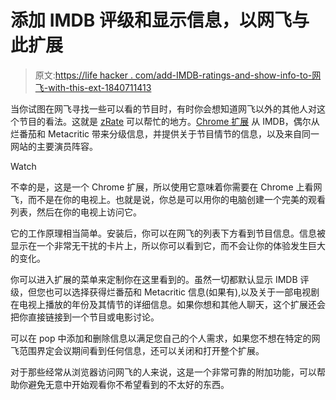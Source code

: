 # 添加 IMDB 评级和显示信息，以网飞与此扩展

> 原文:[https://life hacker . com/add-IMDB-ratings-and-show-info-to-网飞-with-this-ext-1840711413](https://lifehacker.com/add-imdb-ratings-and-show-info-to-netflix-with-this-ext-1840711413)

当你试图在网飞寻找一些可以看的节目时，有时你会想知道网飞以外的其他人对这个节目的看法。这就是 [zRate](https://www.zeeker.com/zRate/netflix) 可以帮忙的地方。[Chrome 扩展](https://chrome.google.com/webstore/detail/zrate-netflix-add-show-ra/eelcmdidihggbganloigjkefaahhhanj) 从 IMDB，偶尔从烂番茄和 Metacritic 带来分级信息，并提供关于节目情节的信息，以及来自同一网站的主要演员阵容。

Watch

不幸的是，这是一个 Chrome 扩展，所以使用它意味着你需要在 Chrome 上看网飞，而不是在你的电视上。也就是说，你总是可以用你的电脑创建一个完美的观看列表，然后在你的电视上访问它。

它的工作原理相当简单。安装后，你可以在网飞的列表下方看到节目信息。信息被显示在一个非常无干扰的卡片上，所以你可以看到它，而不会让你的体验发生巨大的变化。

你可以进入扩展的菜单来定制你在这里看到的。虽然一切都默认显示 IMDB 评级，但您也可以选择获得烂番茄和 Metacritic 信息(如果有),以及关于一部电视剧在电视上播放的年份及其情节的详细信息。如果你想和其他人聊天，这个扩展还会把你直接链接到一个节目或电影讨论。

可以在 pop 中添加和删除信息以满足您自己的个人需求，如果您不想在特定的网飞范围界定会议期间看到任何信息，还可以关闭和打开整个扩展。

对于那些经常从浏览器访问网飞的人来说，这是一个非常可靠的附加功能，可以帮助你避免无意中开始观看你不希望看到的不太好的东西。